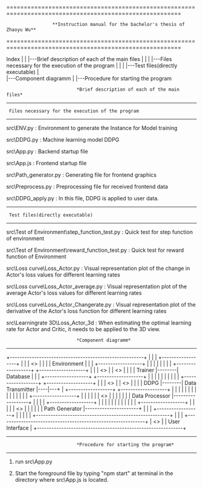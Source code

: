 ========================================================================================================

                     **Instruction manual for the bachelor's thesis of Zhaoyu Wu**

========================================================================================================

Index
|
|
|---Brief description of each of the main files
|   |
|   |---Files necessary for the execution of the program
|   |
|   |---Test files(directly executable)
|   
|---Component diagramm
|
|---Procedure for starting the program




                              *Brief description of each of the main files*

--------------------------------------------------------------------------------------------------------
     Files necessary for the execution of the program
--------------------------------------------------------------------------------------------------------

src\ENV.py : Environment to generate the Instance for Model training

src\DDPG.py : Machine learning model DDPG

src\App.py : Backend startup file

src\App.js : Frontend startup file

src\Path_generator.py : Generating file for frontend graphics

src\Preprocess.py : Preprocessing file for received frontend data

src\DDPG_apply.py : In this file, DDPG is applied to user data.

--------------------------------------------------------------------------------------------------------
     Test files(directly executable)
--------------------------------------------------------------------------------------------------------

src\Test of Environment\step_function_test.py : Quick test for step function of environment

src\Test of Environment\reward_function_test.py : Quick test for reward function of Environment



src\Loss curve\Loss_Actor.py : Visual representation plot of the change in Actor's loss values for different learning rates

src\Loss curve\Loss_Actor_average.py : Visual representation plot of the average Actor's loss values for different learning rates

src\Loss curve\Loss_Actor_Changerate.py : Visual representation plot of the derivative of the Actor's loss function for different learning rates



src\Learningrate 3D\Loss_Actor_3d : When estimating the optimal learning rate for Actor and Critic, it needs to be applied to the 3D view.



                              *Component diagramm*
--------------------------------------------------------------------------------------------------------


+-------------------------------------------------------+
|                                                       |
|  +------------------+                                 |
|  |  <<Python>>      |                                 |
|  |  Environment     |                                 |
|  +------------------+                                 |
|           |                                           |
|           |                                           |
|  +------------------+        +-------------------+    |
|  |  <<Python>>      |        |  <<SQLite>>       |    |
|  |  Trainer         |--------|  Database         |    |
|  +------------------+        +-------------------+    |
|           |                            |              |
|           |                            |              |
|  +------------------+        +-------------------+    |
|  |  <<HDF5>>        |        |  <<Flask>>        |    |
|  |  DDPG            |--------|  Data Transmitter |----|---+
|  +------------------+        +-------------------+    |   |
|           |                            |   |          |   |
|           |                            |   |          |   |
|  +------------------+                  |   |          |   |
|  |  <<Python>>      |                  |   |          |   |
|  |  Data Processor  |------------------+   |          |   |
|  +------------------+                      |          |   |
|                                            |          |   |
|                                            |          |   |
|  +------------------+                      |          |   |
|  |  <<Python>>      |                      |          |   |
|  |  Path Generator  |----------------------+          |   |
|  +------------------+                                 |   |
|                                                       |   |
+-------------------------------------------------------+   |
                                                            |
                                                            |
+------------------------------------------------------------+
|  <<Web Application>>                                        |
|  User Interface                                             |
+------------------------------------------------------------+

--------------------------------------------------------------------------------------------------------



                              *Procedure for starting the program*
--------------------------------------------------------------------------------------------------------

1. run src\App.py

2. Start the foreground file by typing "npm start" at terminal in the directory where src\App.js is located.
